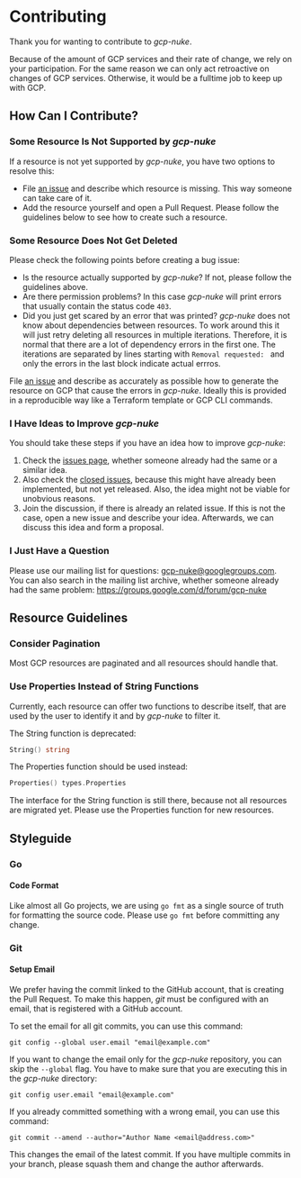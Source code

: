 # Contributing

Thank you for wanting to contribute to *gcp-nuke*.

Because of the amount of GCP services and their rate of change, we rely on your
participation. For the same reason we can only act retroactive on changes of
GCP services. Otherwise, it would be a fulltime job to keep up with GCP.


## How Can I Contribute?

### Some Resource Is Not Supported by *gcp-nuke*

If a resource is not yet supported by *gcp-nuke*, you have two options to
resolve this:

* File [an issue](https://github.com/ianbrown78/gcp-nuke/issues/new) and describe
  which resource is missing. This way someone can take care of it.
* Add the resource yourself and open a Pull Request. Please follow the
  guidelines below to see how to create such a resource.


### Some Resource Does Not Get Deleted

Please check the following points before creating a bug issue:

* Is the resource actually supported by *gcp-nuke*? If not, please follow the
  guidelines above.
* Are there permission problems? In this case *gcp-nuke* will print errors
  that usually contain the status code `403`.
* Did you just get scared by an error that was printed? *gcp-nuke* does not
  know about dependencies between resources. To work around this it will just
  retry deleting all resources in multiple iterations. Therefore, it is normal
  that there are a lot of dependency errors in the first one. The iterations
  are separated by lines starting with `Removal requested: ` and only the
  errors in the last block indicate actual errros.

File [an issue](https://github.com/ianbrown78/gcp-nuke/issues/new) and describe
as accurately as possible how to generate the resource on GCP that cause the
errors in *gcp-nuke*. Ideally this is provided in a reproducible way like
a Terraform template or GCP CLI commands.


### I Have Ideas to Improve *gcp-nuke*

You should take these steps if you have an idea how to improve *gcp-nuke*:

1. Check the [issues page](https://github.com/ianbrown78/gcp-nuke/issues),
   whether someone already had the same or a similar idea.
2. Also check the [closed
   issues](https://github.com/ianbrown78/gcp-nuke/issues?utf8=%E2%9C%93&q=is%3Aissue),
   because this might have already been implemented, but not yet released. Also,
   the idea might not be viable for unobvious reasons.
3. Join the discussion, if there is already an related issue. If this is not
   the case, open a new issue and describe your idea. Afterwards, we can
   discuss this idea and form a proposal.


### I Just Have a Question

Please use our mailing list for questions: gcp-nuke@googlegroups.com. You can
also search in the mailing list archive, whether someone already had the same
problem: https://groups.google.com/d/forum/gcp-nuke


## Resource Guidelines

### Consider Pagination

Most GCP resources are paginated and all resources should handle that.


### Use Properties Instead of String Functions

Currently, each resource can offer two functions to describe itself, that are
used by the user to identify it and by *gcp-nuke* to filter it.

The String function is deprecated:

```go
String() string
```

The Properties function should be used instead:

```go
Properties() types.Properties
```

The interface for the String function is still there, because not all resources
are migrated yet. Please use the Properties function for new resources.


## Styleguide

### Go

#### Code Format

Like almost all Go projects, we are using `go fmt` as a single source of truth
for formatting the source code. Please use `go fmt` before committing any
change.


### Git

#### Setup Email

We prefer having the commit linked to the GitHub account, that is creating the
Pull Request. To make this happen, *git* must be configured with an email, that
is registered with a GitHub account.

To set the email for all git commits, you can use this command:

```
git config --global user.email "email@example.com"
```

If you want to change the email only for the *gcp-nuke* repository, you can
skip the `--global` flag. You have to make sure that you are executing this in
the *gcp-nuke* directory:

```
git config user.email "email@example.com"
```

If you already committed something with a wrong email, you can use this command:

```
git commit --amend --author="Author Name <email@address.com>"
```

This changes the email of the latest commit. If you have multiple commits in
your branch, please squash them and change the author afterwards.